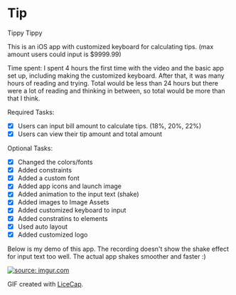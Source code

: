 # Tip
Tippy Tippy

This is an iOS app with customized keyboard for calculating tips. (max amount users could input is $9999.99)

Time spent: I spent 4 hours the first time with the video and the basic app set up, 
including making the customized keyboard. After that, it was many hours of reading and trying. 
Total would be less than 24 hours but there were a lot of reading and thinking in between,
so total would be more than that I think.

Required Tasks:
* [x] Users can input bill amount to calculate tips. (18%, 20%, 22%)
* [x] Users can view their tip amount and total amount

Optional Tasks:
* [x] Changed the colors/fonts
* [x] Added constraints
* [x] Added a custom font
* [x] Added app icons and launch image
* [x] Added animation to the input text (shake)
* [x] Added images to Image Assets
* [x] Added customized keyboard to input
* [x] Added constratins to elements
* [x] Used auto layout
* [x] Added customized logo

Below is my demo of this app. The recording doesn't show the shake effect for input text too well. The actual app shakes smoother and faster :)

<a href="http://imgur.com/AuE7Veh"><img src="http://i.imgur.com/AuE7Veh.gif" title="source: imgur.com" /></a>

GIF created with [LiceCap](http://www.cockos.com/licecap/).
